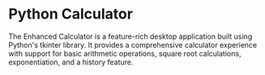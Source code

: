 # Python Calculator
 The Enhanced Calculator is a feature-rich desktop application built using Python's tkinter library. It provides a comprehensive calculator experience with support for basic arithmetic operations, square root calculations, exponentiation, and a history feature.
